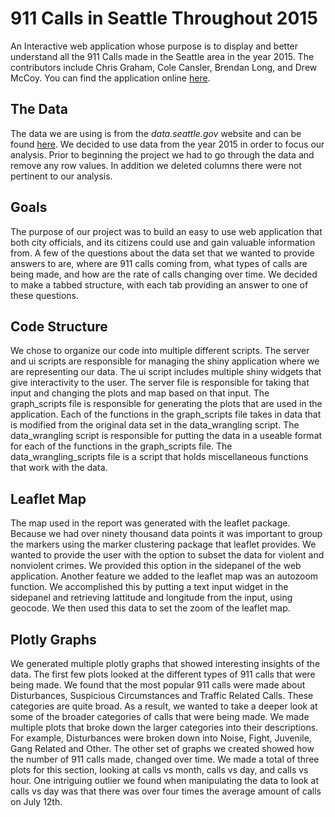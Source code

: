 
911 Calls in Seattle Throughout 2015
====================================
An Interactive web application whose purpose is to display and better understand all the 911 Calls made in the Seattle area in the year 2015. The contributors include Chris Graham, Cole Cansler, Brendan Long, and Drew McCoy. You can find the application online [here](https://cjgraham95.shinyapps.io/Seattle-911-Calls-2015/).

The Data
--------
The data we are using is from the *data.seattle.gov* website and can be found [here](https://data.seattle.gov/Public-Safety/Seattle-Police-Department-911-Incident-Response/3k2p-39jp). We decided to use data from the year 2015 in order to focus our analysis. Prior to beginning the project we had to go through the data and remove any row values. In addition we deleted columns there were not pertinent to our analysis.

Goals
-----
The purpose of our project was to build an easy to use web application that both city officials, and its citizens could use and gain valuable information from. A few of the questions about the data set that we wanted to provide answers to are, where are 911 calls coming from, what types of calls are being made, and how are the rate of calls changing over time. We decided to make a tabbed structure, with each tab providing an answer to one of these questions.

Code Structure
--------------
We chose to organize our code into multiple different scripts. The server and ui scripts are responsible for managing the shiny application where we are representing our data. The ui script includes multiple shiny widgets that give interactivity to the user. The server file is responsible for taking that input and changing the plots and map based on that input. The graph_scripts file is responsible for generating the plots that are used in the application. Each of the functions in the graph_scripts file takes in data that is modified from the original data set  in the data_wrangling script. The data_wrangling script is responsible for putting the data in a useable format for each of the functions in the graph_scripts file. The data_wrangling_scripts file is a script that holds miscellaneous functions that work with the data.

Leaflet Map
-----------
The map used in the report was generated with the leaflet package. Because we had over ninety thousand data points it was important to group the markers using the marker clustering package that leaflet provides. We wanted to provide the user with the option to subset the data for violent and nonviolent crimes. We provided this option in the sidepanel of the web application. Another feature we added to the leaflet map was an autozoom function. We accomplished this by putting a text input widget in the sidepanel and retrieving lattitude and longitude from the input, using geocode. We then used this data to set the zoom of the leaflet map.

Plotly Graphs
------------
We generated multiple plotly graphs that showed interesting insights of the data. The first few plots looked at the different types of 911 calls that were being made. We found that the most popular 911 calls were made about Disturbances, Suspicious Circumstances and Traffic Related Calls. These categories are quite broad. As a result, we wanted to take a deeper look at some of the broader categories of calls that were being made. We made multiple plots that broke down the larger categories into their descriptions. For example, Disturbances were broken down into Noise, Fight, Juvenile, Gang Related and Other. The other set of graphs we created showed how the number of 911 calls made, changed over time. We made a total of three plots for this section, looking at calls vs month, calls vs day, and calls vs hour. One intriguing outlier we found when manipulating the data to look at calls vs day was that there was over four times the average amount of calls on July 12th.
